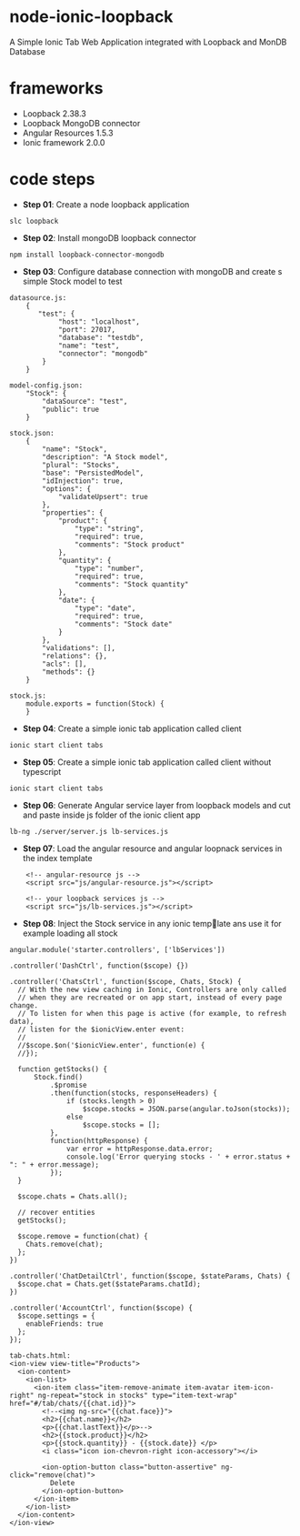 # node-ionic-loopback
A Simple Ionic Tab Web Application integrated with Loopback and MonDB Database

# frameworks
- Loopback 2.38.3
- Loopback MongoDB connector
- Angular Resources 1.5.3
- Ionic framework 2.0.0

# code steps

- **Step 01**:
   Create a node loopback application
```
slc loopback
```

- **Step 02**:
 Install mongoDB loopback connector
```
npm install loopback-connector-mongodb
```
 
- **Step 03**:
Configure database connection with mongoDB and create s simple Stock model to test
```
datasource.js:
	{
	   "test": {
	        "host": "localhost",
	        "port": 27017,
	        "database": "testdb",
	        "name": "test",
	        "connector": "mongodb"
	    }
	}

model-config.json:
    "Stock": {
        "dataSource": "test",
        "public": true
	}

stock.json:
	{
	    "name": "Stock",
	    "description": "A Stock model",
	    "plural": "Stocks",
	    "base": "PersistedModel",
	    "idInjection": true,
	    "options": {
	        "validateUpsert": true
	    },
	    "properties": {
	        "product": {
	            "type": "string",
	            "required": true,
	            "comments": "Stock product"
	        },
	        "quantity": {
	            "type": "number",
	            "required": true,
	            "comments": "Stock quantity"
	        },
	        "date": {
	            "type": "date",
	            "required": true,
	            "comments": "Stock date"
	        }
	    },
	    "validations": [],
	    "relations": {},
	    "acls": [],
	    "methods": {}
	}

stock.js:
	module.exports = function(Stock) {
	}

```

- **Step 04**:
 Create a simple ionic tab application called client 
```
ionic start client tabs
```

- **Step 05**:
 Create a simple ionic tab application called client without typescript
```
ionic start client tabs
```

- **Step 06**:
 Generate Angular service layer from loopback models and cut and paste inside js folder of the ionic client app
```
lb-ng ./server/server.js lb-services.js
```

- **Step 07**:
 Load the angular resource and angular loopnack services in the index template
```
    <!-- angular-resource js -->
    <script src="js/angular-resource.js"></script>

    <!-- your loopback services js -->
    <script src="js/lb-services.js"></script>
```

- **Step 08**:
 Inject the Stock service in any ionic template ans use it for example loading all stock
```
angular.module('starter.controllers', ['lbServices'])

.controller('DashCtrl', function($scope) {})

.controller('ChatsCtrl', function($scope, Chats, Stock) {
  // With the new view caching in Ionic, Controllers are only called
  // when they are recreated or on app start, instead of every page change.
  // To listen for when this page is active (for example, to refresh data),
  // listen for the $ionicView.enter event:
  //
  //$scope.$on('$ionicView.enter', function(e) {
  //});

  function getStocks() {
      Stock.find()
          .$promise
          .then(function(stocks, responseHeaders) {
              if (stocks.length > 0)
                  $scope.stocks = JSON.parse(angular.toJson(stocks));
              else
                  $scope.stocks = [];
          },
          function(httpResponse) {
              var error = httpResponse.data.error;
              console.log('Error querying stocks - ' + error.status + ": " + error.message);
          });
  }

  $scope.chats = Chats.all();

  // recover entities
  getStocks();

  $scope.remove = function(chat) {
    Chats.remove(chat);
  };
})

.controller('ChatDetailCtrl', function($scope, $stateParams, Chats) {
  $scope.chat = Chats.get($stateParams.chatId);
})

.controller('AccountCtrl', function($scope) {
  $scope.settings = {
    enableFriends: true
  };
});

tab-chats.html:
<ion-view view-title="Products">
  <ion-content>
    <ion-list>
      <ion-item class="item-remove-animate item-avatar item-icon-right" ng-repeat="stock in stocks" type="item-text-wrap" href="#/tab/chats/{{chat.id}}">
        <!--<img ng-src="{{chat.face}}">
        <h2>{{chat.name}}</h2>
        <p>{{chat.lastText}}</p>-->
        <h2>{{stock.product}}</h2>
        <p>{{stock.quantity}} - {{stock.date}} </p>
        <i class="icon ion-chevron-right icon-accessory"></i>

        <ion-option-button class="button-assertive" ng-click="remove(chat)">
          Delete
        </ion-option-button>
      </ion-item>
    </ion-list>
  </ion-content>
</ion-view>
```

